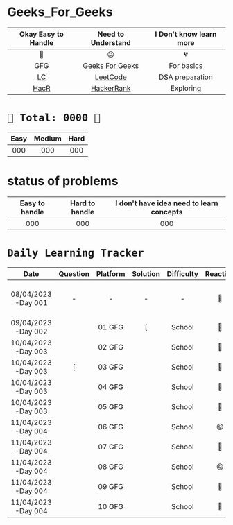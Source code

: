 # Geeks_For_Geeks



|                   Okay Easy to Handle                   |                          Need to Understand                          | I Don't know learn more |
| :------------------------------------------------------: | :-------------------------------------------------------------------: | :---------------------: |
|                            💚                            |                                  😡                                  |           💔           |
| [GFG](https://auth.geeksforgeeks.org/user/) | [Geeks For Geeks](https://auth.geeksforgeeks.org/user/) |       For basics       |
|          [LC](https://leetcode.com//)          |             [LeetCode](https://leetcode.com//)             |     DSA preparation     |
|    [HacR](https://www.hackerrank.com?=1)    |        [HackerRank](https://www.hackerrank.com/?hr_r=1)        |        Exploring        |



# `💝 Total: 0000 💝`


| Easy | Medium | Hard |
| :--: | :----: | :--: |
| 000  |  000   | 000  |

# status of problems


| Easy to handle | Hard to handle | I don't have idea need to learn concepts |
| :------------: | :------------: | :--------------------------------------: |
|      000     |      000     |                   000                 |




# `Daily Learning Tracker`


|        Date        |                                                                                               Question                                                                                               |    Platform    |                                             Solution                                             | Difficulty | Reaction |                                    Description                                    |
| :-----------------: | :---------------------------------------------------------------------------------------------------------------------------------------------------------------------------------------------------: | :------------: | :-----------------------------------------------------------------------------------------------: | :--------: | :------: | :--------------------------------------------------------------------------------: |
| 08/04/2023 -Day 001 |                                                                                                   -                                                                                                   |       -       |                                                 -                                                 |     -     |    💚    |                        Ntg solved today just setup the env                        |
| 09/04/2023 -Day 002 |                                                                                                                                                               |     01 GFG     |                                  [                                 |   School   |    💚    |                  |
| 10/04/2023 -Day 003 |                                                                                                                                                                  |     02 GFG     |                                                                 |   School   |    💚    |                     |
| 10/04/2023 -Day 003 |                                                                           [                                                                          |     03 GFG     |                                                                  |   School   |    💚    |                                                   |
| 10/04/2023 -Day 003 |                                                                                                                                                        |     04 GFG     |                                                                   |   School   |    💚    |                                               |
| 10/04/2023 -Day 003 |                                                                                                                                                    |     05 GFG     |                                                                |   School   |    💚    |                                        |
| 11/04/2023 -Day 004 |                                                                                                                                                          |     06 GFG     |                                                                |   School   |    😡    |                                                 |
| 11/04/2023 -Day 004 |                                                                                                                                                           |     07 GFG     |                                                                 |   School   |    💚    |                                                       |
| 11/04/2023 -Day 004 |                                                                                                                                                    |     08 GFG     |                                                                  |   School   |    😡    |                                     |
| 11/04/2023 -Day 004 |                                                                                                                                                                 |     09 GFG     |                                                                  |   School   |    💚    |                                                          |
| 11/04/2023 -Day 004 |                                                                                                                                                          |     10 GFG     |                                                                  |   School   |    💚    |                                       
